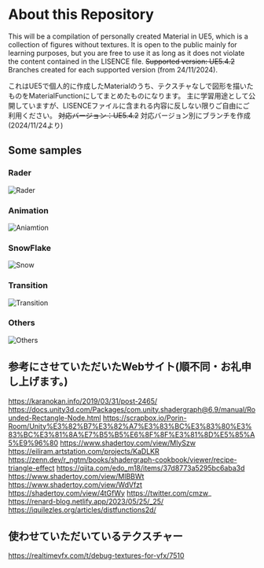 # About this Repository
This will be a compilation of personally created Material in UE5, which is a collection of figures without textures.
It is open to the public mainly for learning purposes, but you are free to use it as long as it does not violate the content contained in the LISENCE file.
~~Supported version: UE5.4.2~~
Branches created for each supported version (from 24/11/2024).

これはUE5で個人的に作成したMaterialのうち、テクスチャなしで図形を描いたものをMaterialFunctionにしてまとめたものになります。
主に学習用途として公開していますが、LISENCEファイルに含まれる内容に反しない限りご自由にご利用ください。
~~対応バージョン：UE5.4.2~~
対応バージョン別にブランチを作成(2024/11/24より)

## Some samples
### Rader
![Rader](https://github.com/EmbarrassingMoment/ProceduralDrawingMaterialSamples/blob/master/gif/Rader.gif)
### Animation
![Aniamtion](https://github.com/EmbarrassingMoment/ProceduralDrawingMaterialSamples/blob/master/gif/Animation.gif)
### SnowFlake
![Snow](https://github.com/EmbarrassingMoment/ProceduralDrawingMaterialSamples/blob/master/gif/Snow.gif)
### Transition
![Transition](https://github.com/EmbarrassingMoment/ProceduralDrawingMaterialSamples/blob/master/gif/Transition.gif)
### Others
![Others](https://github.com/EmbarrassingMoment/ProceduralDrawingMaterialSamples/blob/master/gif/Samples.gif)

## 参考にさせていただいたWebサイト(順不同・お礼申し上げます。)
https://karanokan.info/2019/03/31/post-2465/
https://docs.unity3d.com/Packages/com.unity.shadergraph@6.9/manual/Rounded-Rectangle-Node.html
https://scrapbox.io/Porin-Room/Unity%E3%82%B7%E3%82%A7%E3%83%BC%E3%83%80%E3%83%BC%E3%81%8A%E7%B5%B5%E6%8F%8F%E3%81%8D%E5%85%A5%E9%96%80
https://www.shadertoy.com/view/MlySzw
https://eiliram.artstation.com/projects/KaDLKR
https://zenn.dev/r_ngtm/books/shadergraph-cookbook/viewer/recipe-triangle-effect
https://qiita.com/edo_m18/items/37d8773a5295bc6aba3d
https://www.shadertoy.com/view/MlBBWt
https://www.shadertoy.com/view/WdVfzt
https://shadertoy.com/view/4tGfWy
https://twitter.com/cmzw_
https://renard-blog.netlify.app/2023/05/25/_25/
https://iquilezles.org/articles/distfunctions2d/

## 使わせていただいているテクスチャー
https://realtimevfx.com/t/debug-textures-for-vfx/7510
